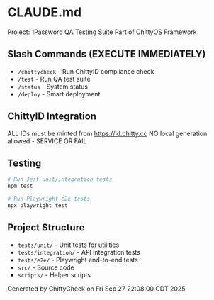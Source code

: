 # CLAUDE.md

Project: 1Password QA Testing Suite
Part of ChittyOS Framework

## Slash Commands (EXECUTE IMMEDIATELY)
- `/chittycheck` - Run ChittyID compliance check
- `/test` - Run QA test suite
- `/status` - System status
- `/deploy` - Smart deployment

## ChittyID Integration
ALL IDs must be minted from https://id.chitty.cc
NO local generation allowed - SERVICE OR FAIL

## Testing
```bash
# Run Jest unit/integration tests
npm test

# Run Playwright e2e tests
npx playwright test
```

## Project Structure
- `tests/unit/` - Unit tests for utilities
- `tests/integration/` - API integration tests
- `tests/e2e/` - Playwright end-to-end tests
- `src/` - Source code
- `scripts/` - Helper scripts

Generated by ChittyCheck on Fri Sep 27 22:08:00 CDT 2025